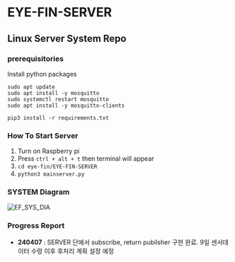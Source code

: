 # EYE-FIN-SERVER
## Linux Server System Repo
### prerequisitories
Install python packages
```
sudo apt update 
sudo apt install -y mosquitto
sudo systemctl restart mosquitto
sudo apt install -y mosquitto-clients

pip3 install -r requirements.txt
```
### How To Start Server
1. Turn on Raspberry pi
2. Press `ctrl + alt + t` then terminal will appear
3. `cd eye-fin/EYE-FIN-SERVER`
4. `python3 mainserver.py`


### SYSTEM Diagram
![EF_SYS_DIA](https://github.com/Abble-EYE-FIN/EYE-FIN-SERVER/assets/68832065/8518dad6-f417-4aed-b2e5-2aba2abd5e48)

### Progress Report
- **240407** : SERVER 단에서 subscribe, return pubilsher 구현 완료. 9일 센서데이터 수령 이후 후처리 계획 설정 예정
